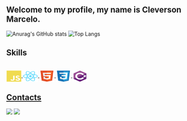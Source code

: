 ## Welcome to my profile, my name is Cleverson Marcelo.

![Anurag's GitHub stats](https://github-readme-stats.vercel.app/api?username=CleversonM2007&show_icons=true&theme=dark)
![Top Langs](https://github-readme-stats.vercel.app/api/top-langs/?username=CleversonM2007&layout=compact&icons=true&theme=dark )

## Skills

<div style="display: inline_block">
  <a href="https://github.com/anuraghazra/github-readme-stats">
  <br>
  <img align="center" alt="Cleverson-Js" height="30" width="40" src="https://raw.githubusercontent.com/devicons/devicon/master/icons/javascript/javascript-plain.svg">
  <img align="center" alt="Cleverson-React" height="30" width="40" src="https://raw.githubusercontent.com/devicons/devicon/master/icons/react/react-original.svg">
  <img align="center" alt="Cleverson-HTML" height="30" width="40" src="https://raw.githubusercontent.com/devicons/devicon/master/icons/html5/html5-original.svg">
  <img align="center" alt="Cleverson-CSS" height="30" width="40" src="https://raw.githubusercontent.com/devicons/devicon/master/icons/css3/css3-original.svg">
  <img align="center" alt="Cleverson-Csharp" height="30" width="40" src="https://raw.githubusercontent.com/devicons/devicon/master/icons/csharp/csharp-original.svg">
</div>
  
  ## Contacts
 
<div> 
  <a href="https://instagram.com/marceloacelino_" target="_blank"><img src="https://img.shields.io/badge/-Instagram-%23E4405F?style=for-the-badge&logo=instagram&logoColor=white" target="_blank"></a>
  <a href = "mailto:cleversonmarceloacelino@gmail.com"><img src="https://img.shields.io/badge/-Gmail-%23333?style=for-the-badge&logo=gmail&logoColor=white" target="_blank"></a>
</div>
